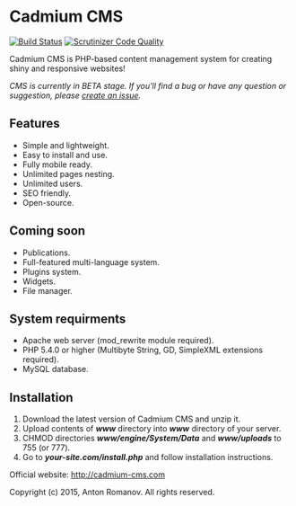 # Cadmium CMS

[![Build Status](https://scrutinizer-ci.com/g/junepaik/cadmium-cms/badges/build.png?b=master)](https://scrutinizer-ci.com/g/junepaik/cadmium-cms/build-status/master)
[![Scrutinizer Code Quality](https://scrutinizer-ci.com/g/junepaik/cadmium-cms/badges/quality-score.png?b=master)](https://scrutinizer-ci.com/g/junepaik/cadmium-cms/?branch=master)

Cadmium CMS is PHP-based content management system for creating shiny and responsive websites!

*CMS is currently in BETA stage. If you'll find a bug or have any question or suggestion, please [create an issue](https://github.com/junepaik/cadmium-cms/issues/new).*

## Features

 - Simple and lightweight.
 - Easy to install and use.
 - Fully mobile ready.
 - Unlimited pages nesting.
 - Unlimited users.
 - SEO friendly.
 - Open-source.

## Coming soon

 - Publications.
 - Full-featured multi-language system.
 - Plugins system.
 - Widgets.
 - File manager.

## System requirments

 - Apache web server (mod_rewrite module required).
 - PHP 5.4.0 or higher (Multibyte String, GD, SimpleXML extensions required).
 - MySQL database.

## Installation

 1. Download the latest version of Cadmium CMS and unzip it.
 2. Upload contents of ***www*** directory into ***www*** directory of your server.
 3. CHMOD directories ***www/engine/System/Data*** and ***www/uploads*** to 755 (or 777).
 4. Go to ***your-site.com/install.php*** and follow installation instructions.

Official website: http://cadmium-cms.com

Copyright (c) 2015, Anton Romanov. All rights reserved.
